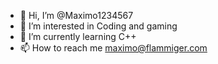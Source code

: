 - 👋 Hi, I’m @Maximo1234567
- 👀 I’m interested in Coding and gaming
- 🌱 I’m currently learning C++
- 📫 How to reach me maximo@flammiger.com

<!---
Maximo1234567/Maximo1234567 is a ✨ special ✨ repository because its `README.md` (this file) appears on your GitHub profile.
You can click the Preview link to take a look at your changes.
--->
